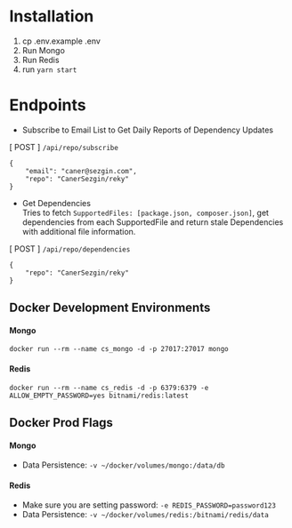 # Installation

1. cp .env.example .env
2. Run Mongo
3. Run Redis
4. run `yarn start`

# Endpoints

- Subscribe to Email List to Get Daily Reports of Dependency Updates

[ POST ] `/api/repo/subscribe`

```
{
    "email": "caner@sezgin.com",
    "repo": "CanerSezgin/reky"
}
```

- Get Dependencies <br>
  Tries to fetch `SupportedFiles: [package.json, composer.json]`, get dependencies from each SupportedFile and return stale Dependencies with additional file information.

[ POST ] `/api/repo/dependencies`

```
{
    "repo": "CanerSezgin/reky"
}
```

## Docker Development Environments

#### Mongo

`docker run --rm --name cs_mongo -d -p 27017:27017 mongo`

#### Redis

`docker run --rm --name cs_redis -d -p 6379:6379 -e ALLOW_EMPTY_PASSWORD=yes bitnami/redis:latest`

## Docker Prod Flags

#### Mongo

- Data Persistence: `-v ~/docker/volumes/mongo:/data/db`

#### Redis

- Make sure you are setting password: `-e REDIS_PASSWORD=password123`
- Data Persistence: `-v ~/docker/volumes/redis:/bitnami/redis/data`
